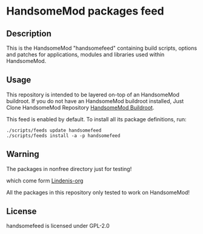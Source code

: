 # HandsomeMod packages feed

## Description

This is the HandsomeMod "handsomefeed" containing build scripts, options and patches for applications, modules and libraries used within HandsomeMod.

## Usage

This repository is intended to be layered on-top of an HandsomeMod buildroot. If you do not have an HandsomeMod buildroot installed, Just Clone HandsomeMod Repository [HandsomeMod Buildroot](https://github.com/HandsomeMod/HandsomeMod).

This feed is enabled by default. To install all its package definitions, run:
```
./scripts/feeds update handsomefeed
./scripts/feeds install -a -p handsomefeed
```

## Warning

The packages in nonfree directory just for testing!

which come form [Lindenis-org](https://github.com/lindenis-org)

All the packages in this repository only tested to work on HandsomeMod!

## License

handsomefeed is licensed under GPL-2.0

